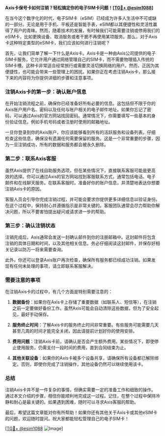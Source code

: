 **Axis卡保号卡如何注销？轻松搞定你的电子SIM卡问题！[[TG💪+ @esim1088](https://t.me/s/esim1088)]**

在当今这个数字化的时代，电子SIM卡（eSIM）已经成为许多人生活中不可或缺的一部分。无论是用于手机、平板还是智能手表，eSIM都以其便捷性和灵活性赢得了用户的青睐。然而，随着技术的发展，有时候我们可能需要注销或停用我们的eSIM卡，比如更换设备、取消服务或者干脆不再使用某项服务。那么，对于Axis卡这种特定类型的eSIM卡，我们应该如何进行注销呢？

首先，让我们简单了解一下什么是Axis卡。Axis卡是一种由Axis公司提供的电子SIM卡服务，它允许用户通过网络管理自己的SIM卡，而不需要物理插入传统的SIM卡槽。这种卡非常适合经常旅行或需要灵活切换网络的用户。然而，正因为其便捷性，也可能会带来一些管理上的困扰。如果你正在考虑注销Axis卡，那么接下来的内容将为你提供详细的步骤和注意事项。

### 注销Axis卡的第一步：确认账户信息

在开始注销流程之前，确保你已经准备好所有必要的信息。这包括但不限于你的Axis账户用户名、密码以及任何与账户相关的电子邮件地址。如果你忘记了密码，可以通过Axis的官方网站找回密码。通常情况下，你需要填写一些基本的身份验证信息，例如手机号码或者注册时使用的邮箱地址。

一旦你登录到你的Axis账户，你应该能够看到所有的活跃服务和设备列表。仔细检查这些信息，确保没有遗漏任何需要保留的服务。这是一个非常重要的步骤，因为一旦注销成功，所有的数据和服务都会被永久删除。

### 第二步：联系Axis客服

虽然Axis提供了在线自助服务选项，但在某些情况下，直接联系客服可能是更高效的选择。你可以通过Axis的官方网站找到客服联系方式，通常包括电话、电子邮件和在线聊天服务。在联系客服时，准备好你的账户信息，并清楚地表达你想要注销Axis卡的原因。

客服人员会引导你完成注销过程，并可能会要求你提供更多详细信息以验证身份。在这个过程中，保持耐心并遵循指示是非常关键的。客服团队通常会尽力帮助你解决问题，所以不要害怕提出疑问或请求进一步的帮助。

### 第三步：确认注销状态

注销完成后，Axis通常会发送一封确认邮件到你的注册邮箱中。这封邮件将包含注销的具体日期和时间，以及其他相关信息。务必仔细阅读这封邮件，并保存好相关记录以防万一将来需要查询。

此外，你还可以登录Axis账户再次检查，确保所有服务都已经成功注销。如果发现有任何未处理的事项，请立即联系客服解决。

### 需要注意的事项

在注销Axis卡的过程中，有几个方面是特别需要注意的：

1. **数据备份**：如果你在Axis卡上存储了重要数据（如联系人、短信等），在注销之前一定要做好备份工作。虽然Axis可能会自动清除这些数据，但为了安全起见，最好手动保存。

2. **服务终止时间**：了解Axis卡的服务终止时间非常重要。有些服务可能需要几天甚至几周的时间才能完全关闭，因此请提前计划好你的使用安排。

3. **费用问题**：注销Axis卡前，请确认是否会产生额外费用。某些情况下，即使停止使用服务，仍需支付一段时间的费用，直到合同结束为止。

4. **其他关联设备**：如果你的Axis卡被多个设备共享，请确保所有设备都已解除绑定。否则，即使你完成了注销操作，其他设备仍然可以继续使用该卡。

### 总结

注销Axis卡并不是一件复杂的事情，但确实需要一定的准备工作和细致的操作。通过本文介绍的步骤，相信你能顺利地完成这一过程。记住，在整个过程中保持冷静和耐心是最关键的。如果遇到困难，随时可以寻求Axis客服的帮助。

最后，希望这篇文章能对你有所帮助！如果你还有其他关于Axis卡或其他eSIM卡的问题，欢迎随时提问。祝大家都能轻松管理自己的电子SIM卡！

[[TG💪+ @esim1088](https://t.me/s/esim1088) ![Image](https://i.postimg.cc/4NQfJmqS/Snipaste-2025-05-13-00-14-12.png)]